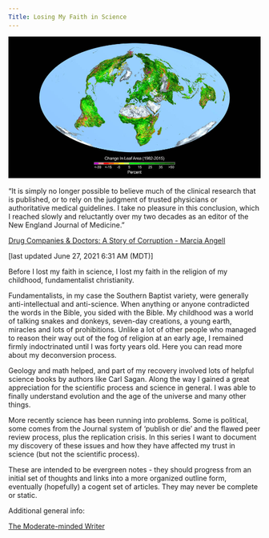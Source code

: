 ```yaml
---
Title: Losing My Faith in Science
---
```


![](../img/greening.jpg)

“It is simply no longer possible to believe much of the clinical research that is published, or to rely on the judgment of trusted physicians or authoritative medical guidelines. I take no pleasure in this conclusion, which I reached slowly and reluctantly over my two decades as an editor of the New England Journal of Medicine.”

[Drug Companies & Doctors: A Story of Corruption - Marcia Angell](https://www.nybooks.com/articles/2009/01/15/drug-companies-doctorsa-story-of-corruption/?pagination=false)

[last updated June 27, 2021 6:31 AM (MDT)]

Before I lost my faith in science, I lost my faith in the religion of my childhood, fundamentalist christianity.

Fundamentalists, in my case the Southern Baptist variety, were generally anti-intellectual and anti-science. When anything or anyone contradicted the words in the Bible, you sided with the Bible. My childhood was a world of talking snakes and donkeys, seven-day creations, a young earth, miracles and lots of prohibitions. Unlike a lot of other people who managed to reason their way out of the fog of religion at an early age, I remained firmly indoctrinated until I was forty years old. Here you can read more about my deconversion process.

Geology and math helped, and part of my recovery involved lots of helpful science books by authors like Carl Sagan. Along the way I gained a great appreciation for the scientific process and science in general. I was able to finally understand evolution and the age of the universe and many other things.

More recently science has been running into problems. Some is political, some comes from the Journal system of ‘publish or die’ and the flawed peer review process, plus the replication crisis. In this series I want to document my discovery of these issues and how they have affected my trust in science (but not the scientific process).

These are intended to be evergreen notes - they should progress from an initial set of thoughts and links into a more organized outline form, eventually (hopefully) a cogent set of articles. They may never be complete or static.

Additional general info:

[The Moderate-minded Writer](https://mattnisbet.substack.com/p/the-moderate-minded-writer?s=r)